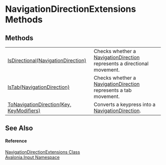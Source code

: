 # NavigationDirectionExtensions Methods




## Methods
<table>
<tr>
<td><a href="M_Avalonia_Input_NavigationDirectionExtensions_IsDirectional">IsDirectional(NavigationDirection)</a></td>
<td>Checks whether a <a href="T_Avalonia_Input_NavigationDirection">NavigationDirection</a> represents a directional movement.</td>
</tr>
<tr>
<td><a href="M_Avalonia_Input_NavigationDirectionExtensions_IsTab">IsTab(NavigationDirection)</a></td>
<td>Checks whether a <a href="T_Avalonia_Input_NavigationDirection">NavigationDirection</a> represents a tab movement.</td>
</tr>
<tr>
<td><a href="M_Avalonia_Input_NavigationDirectionExtensions_ToNavigationDirection">ToNavigationDirection(Key, KeyModifiers)</a></td>
<td>Converts a keypress into a <a href="T_Avalonia_Input_NavigationDirection">NavigationDirection</a>.</td>
</tr>
</table>

## See Also


#### Reference
<a href="T_Avalonia_Input_NavigationDirectionExtensions">NavigationDirectionExtensions Class</a>  
<a href="N_Avalonia_Input">Avalonia.Input Namespace</a>  
